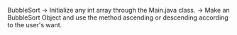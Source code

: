 BubbleSort
-> Initialize any int array through the Main.java class.
-> Make an BubbleSort Object and use the method ascending or descending according to the user's want.

